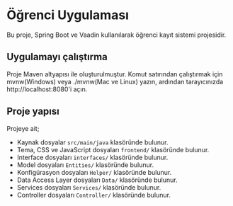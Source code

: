 # Öğrenci Uygulaması

Bu proje, Spring Boot ve Vaadin kullanılarak öğrenci kayıt sistemi projesidir.

## Uygulamayı çalıştırma

Proje Maven altyapısı ile oluşturulmuştur. Komut satırından çalıştırmak için mvnw(Windows) veya ./mvnw(Mac ve Linux) yazın, ardından tarayıcınızda http://localhost:8080'i açın.

## Proje yapısı

Projeye ait;
- Kaynak dosyalar `src/main/java` klasöründe bulunur.
- Tema, CSS ve JavaScript dosyaları `frontend/` klasöründe bulunur.
- Interface dosyaları `interfaces/` klasöründe bulunur.
- Model dosyaları `Entities/` klasöründe bulunur.
- Konfigürasyon dosyaları `Helper/` klasöründe bulunur.
- Data Access Layer dosyaları `Data/` klasöründe bulunur.
- Services dosyaları `Services/` klasöründe bulunur.
- Controller dosyaları `Controller/` klasöründe bulunur.
